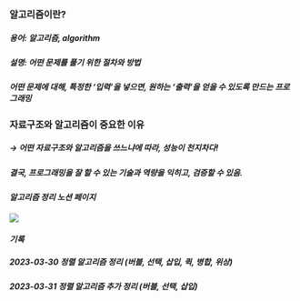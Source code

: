 ### 알고리즘이란?
##### 용어: 알고리즘, algorithm
##### 설명: 어떤 문제를 풀기 위한 절차와 방법
##### 어떤 문제에 대해, 특정한 ‘입력’을 넣으면, 원하는 ‘출력’을 얻을 수 있도록 만드는 프로그래밍
   
### 자료구조와 알고리즘이 중요한 이유
##### → 어떤 자료구조와 알고리즘을 쓰느냐에 따라, 성능이 천지차다!
##### 결국, 프로그래밍을 잘 할 수 있는 기술과 역량을 익히고, 검증할 수 있음.

#### *알고리즘 정리 노션 페이지* 
<a href="https://vigorous-cartoon-8db.notion.site/1a3465ce29254dbea78b05ede1eb4ee0">
  <img src="https://img.shields.io/badge/notion page-green?style=for-the-badge&logo=notion&logoColor=white">
</a>
</br>

#### *기록* 
##### 2023-03-30 정렬 알고리즘 정리 (버블, 선택, 삽입, 퀵, 병합, 위상)
##### 2023-03-31 정렬 알고리즘 추가 정리 (버블, 선택, 삽입)
